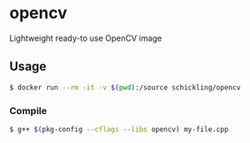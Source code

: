 # opencv

Lightweight ready-to use OpenCV image

## Usage

```sh
$ docker run --rm -it -v $(pwd):/source schickling/opencv
```

### Compile

```sh
$ g++ $(pkg-config --cflags --libs opencv) my-file.cpp
```
